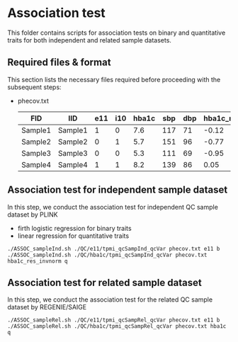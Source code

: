 
# Association test
This folder contains scripts for association tests on binary and quantitative traits for both independent and related sample datasets.

## Required files & format
This section lists the necessary files required before proceeding with the subsequent steps:
- phecov.txt

    | FID     | IID     | e11 | i10 | hba1c | sbp  | dbp  | hba1c_res_invnorm | age | sex | bmi  | PC1 | ... | PC10 | ...
    |---------|---------|-----|-----|-------|------|------|-------------------|-----|-----|------|-----|-----|------|-----
    | Sample1 | Sample1 |  1  |  0  | 7.6   | 117  | 71   |   -0.12           | 45  | 1   | 31.5 | 0.1 | ... | 0.7  |
    | Sample2 | Sample2 |  0  |  1  | 5.7   | 151  | 96   |   -0.77           | 50  | 2   | 24.0 | 0.2 | ... | 0.6  |
    | Sample3 | Sample3 |  0  |  0  | 5.3   | 111  | 69   |   -0.95           | 40  | 1   | 19.1 | 0.3 | ... | 0.8  |
    | Sample4 | Sample4 |  1  |  1  | 8.2   | 139  | 86   |    0.05           | 55  | 2   | 26.5 | 0.4 | ... | 0.5  |

## Association test for independent sample dataset
In this step, we conduct the association test for independent QC sample dataset by PLINK
- firth logistic regression for binary traits
- linear regression for quantitative traits
```
./ASSOC_sampleInd.sh ./QC/e11/tpmi_qcSampInd_qcVar phecov.txt e11 b
./ASSOC_sampleInd.sh ./QC/hba1c/tpmi_qcSampInd_qcVar phecov.txt hba1c_res_invnorm q
```

## Association test for related sample dataset
In this step, we conduct the association test for the related QC sample dataset by REGENIE/SAIGE
```
./ASSOC_sampleRel.sh ./QC/e11/tpmi_qcSampRel_qcVar phecov.txt e11 b
./ASSOC_sampleRel.sh ./QC/hba1c/tpmi_qcSampRel_qcVar phecov.txt hba1c q
```
